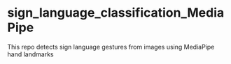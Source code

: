 # sign_language_classification_MediaPipe
This repo detects sign language gestures from images using MediaPipe hand landmarks
